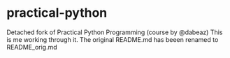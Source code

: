 # practical-python
Detached fork of Practical Python Programming (course by @dabeaz)
This is me working through it. The original README.md has beeen renamed to README_orig.md

